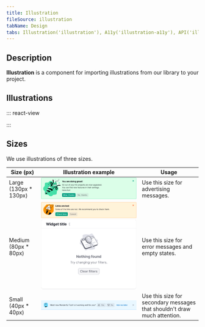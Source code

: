 ```yaml
---
title: Illustration
fileSource: illustration
tabName: Design
tabs: Illustration('illustration'), A11y('illustration-a11y'), API('illustration-api'), Example('illustration-code'), Changelog('illustration-changelog')
---
```


## Description

**Illustration** is a component for importing illustrations from our library to your project.

## Illustrations

::: react-view

<script lang="tsx">
import React from 'react';
import Components from './index';
import dataIllustrations from './illustrations-list';

import icons from '@illustrations';
const App = () => <Components illustrations={icons} json={dataIllustrations} />;
</script>

:::

## Sizes

We use illustrations of three sizes.

| Size (px)  | Illustration example         | Usage                           |
| ---------- | ---------------------------- | ------------------------------- |
| Large (130px * 130px) | ![](static/large-size.png)    | Use this size for advertising messages.    |
| Medium (80px * 80px)  | ![](static/medium-size.png) ![example of a medium illustration](static/medium-size2.png) | Use this size for error messages and empty states.     |
| Small (40px * 40px)   | ![](static/small-size.png)    | Use this size for secondary messages that shouldn't draw much attention. |

